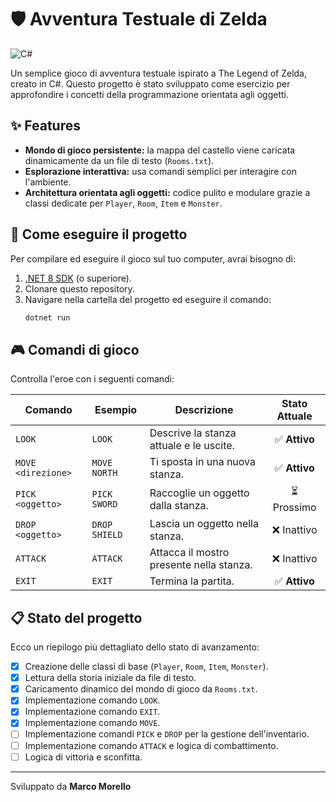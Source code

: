 # 🛡️ Avventura Testuale di Zelda
![C#](https://img.shields.io/badge/c%23-%23239120.svg?style=for-the-badge&logo=c-sharp&logoColor=white)

Un semplice gioco di avventura testuale ispirato a The Legend of Zelda, creato in C#. Questo progetto è stato sviluppato come esercizio per approfondire i concetti della programmazione orientata agli oggetti.

## ✨ Features
* **Mondo di gioco persistente:** la mappa del castello viene caricata dinamicamente da un file di testo (`Rooms.txt`).
* **Esplorazione interattiva:** usa comandi semplici per interagire con l'ambiente.
* **Architettura orientata agli oggetti:** codice pulito e modulare grazie a classi dedicate per `Player`, `Room`, `Item` e `Monster`.

## 🚀 Come eseguire il progetto
Per compilare ed eseguire il gioco sul tuo computer, avrai bisogno di:
1.  [.NET 8 SDK](https://dotnet.microsoft.com/download/dotnet/8.0) (o superiore).
2.  Clonare questo repository.
3.  Navigare nella cartella del progetto ed eseguire il comando:
    ```bash
    dotnet run
    ```

## 🎮 Comandi di gioco
Controlla l'eroe con i seguenti comandi:

| Comando             | Esempio             | Descrizione                               | Stato Attuale |
| ------------------- | ------------------- | ----------------------------------------- |:-------------:|
| `LOOK`              | `LOOK`              | Descrive la stanza attuale e le uscite.   | ✅ **Attivo** |
| `MOVE <direzione>`  | `MOVE NORTH`        | Ti sposta in una nuova stanza.            | ✅ **Attivo** |
| `PICK <oggetto>`    | `PICK SWORD`        | Raccoglie un oggetto dalla stanza.        | ⏳ Prossimo   |
| `DROP <oggetto>`    | `DROP SHIELD`       | Lascia un oggetto nella stanza.           | ❌ Inattivo   |
| `ATTACK`            | `ATTACK`            | Attacca il mostro presente nella stanza.  | ❌ Inattivo   |
| `EXIT`              | `EXIT`              | Termina la partita.                       | ✅ **Attivo** |


## 📋 Stato del progetto
Ecco un riepilogo più dettagliato dello stato di avanzamento:

- [X] Creazione delle classi di base (`Player`, `Room`, `Item`, `Monster`).
- [X] Lettura della storia iniziale da file di testo.
- [X] Caricamento dinamico del mondo di gioco da `Rooms.txt`.
- [X] Implementazione comando `LOOK`.
- [X] Implementazione comando `EXIT`.
- [X] Implementazione comando `MOVE`.
- [ ] Implementazione comandi `PICK` e `DROP` per la gestione dell'inventario.
- [ ] Implementazione comando `ATTACK` e logica di combattimento.
- [ ] Logica di vittoria e sconfitta.

---
Sviluppato da **Marco Morello**
